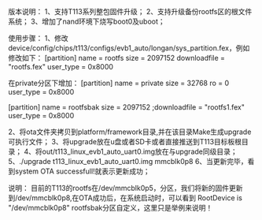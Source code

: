 版本说明：
1、支持T113系列整包固件升级；
2、支持升级备份rootfs区的根文件系统；
3、增加了nand环境下烧写boot0及uboot；

使用步骤：
1、修改device/config/chips/t113/configs/evb1_auto/longan/sys_partition.fex，例如修改如下：
[partition]
    name         = rootfs
    size         = 2097152
    downloadfile = "rootfs.fex"
	user_type    = 0x8000

在private分区下增加：
[partition]
    name         = private
    size         = 32768
    ro           = 0
    user_type    = 0x8000
	
[partition]
    name         = rootfsbak
    size         = 2097152
    ;downloadfile = "rootfs1.fex"
    user_type    = 0x8000
	
2、将ota文件夹拷贝到platform/framework目录,并在该目录Make生成upgrade可执行文件；
3、将upgrade放在u盘或者SD卡或者直接推送到T113目标板根目录；
4、将out/t113_linux_evb1_auto_uart0.img放在与upgrade同级目录；
5、./upgrade t113_linux_evb1_auto_uart0.img mmcblk0p8 
6、当更新完毕，看到system OTA successfull!就表示更新成功；

说明：
目前的T113的rootfs在/dev/mmcblk0p5，分区，我们将新的固件更新到/dev/mmcblk0p8,在OTA成功后，在系统启动时，可以看到
RootDevice is "/dev/mmcblk0p8"
rootfsbak分区自定义，这里只是举例来说明！

